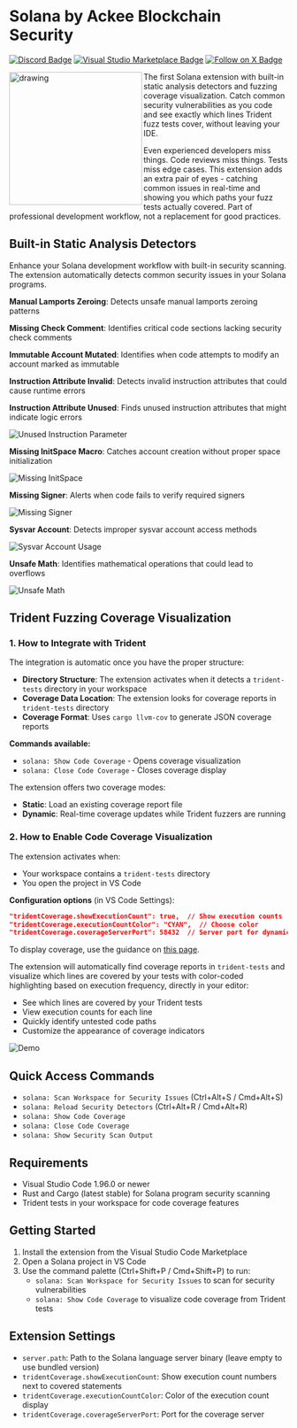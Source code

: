 # Solana by Ackee Blockchain Security

[![Discord Badge](https://img.shields.io/discord/867746290678104064?colorA=21262d&colorB=0000FF&style=flat)](https://discord.gg/x7qXXnGCsa)
[![Visual Studio Marketplace Badge](https://img.shields.io/visual-studio-marketplace/d/AckeeBlockchain.solana?colorA=21262d&colorB=0000FF&style=flat)](https://marketplace.visualstudio.com/items?itemName=AckeeBlockchain.solana)
[![Follow on X Badge](https://img.shields.io/badge/Follow%20on%20X-for%20release%20updates-0000FF?colorA=21262d&style=flat)](https://x.com/TridentSolana)

<img src="extension/assets/icon.png" align="left" alt="drawing" width="240" height="240"/>

The first Solana extension with built-in static analysis detectors and fuzzing coverage visualization. Catch common security vulnerabilities as you code and see exactly which lines Trident fuzz tests cover, without leaving your IDE.

Even experienced developers miss things. Code reviews miss things. Tests miss edge cases.
This extension adds an extra pair of eyes - catching common issues in real-time and showing you which paths your fuzz tests actually covered.
Part of professional development workflow, not a replacement for good practices.

## Built-in Static Analysis Detectors

Enhance your Solana development workflow with built-in security scanning. The extension automatically detects common security issues in your Solana programs.

**Manual Lamports Zeroing**: Detects unsafe manual lamports zeroing patterns

**Missing Check Comment**: Identifies critical code sections lacking security check comments

**Immutable Account Mutated**: Identifies when code attempts to modify an account marked as immutable

**Instruction Attribute Invalid**: Detects invalid instruction attributes that could cause runtime errors

**Instruction Attribute Unused**: Finds unused instruction attributes that might indicate logic errors

![Unused Instruction Parameter](extension/assets/unused_instruction_parameter.gif)

**Missing InitSpace Macro**: Catches account creation without proper space initialization

![Missing InitSpace](extension/assets/init_space_missing.gif)

**Missing Signer**: Alerts when code fails to verify required signers

![Missing Signer](extension/assets/missing_signer.gif)

**Sysvar Account**: Detects improper sysvar account access methods

![Sysvar Account Usage](extension/assets/sysvar_usage.gif)

**Unsafe Math**: Identifies mathematical operations that could lead to overflows

![Unsafe Math](extension/assets/uncheked_math.gif)

## Trident Fuzzing Coverage Visualization

### 1. How to Integrate with Trident

The integration is automatic once you have the proper structure:

- **Directory Structure**: The extension activates when it detects a `trident-tests` directory in your workspace
- **Coverage Data Location**: The extension looks for coverage reports in `trident-tests` directory
- **Coverage Format**: Uses `cargo llvm-cov` to generate JSON coverage reports

**Commands available:**

- `solana: Show Code Coverage` - Opens coverage visualization
- `solana: Close Code Coverage` - Closes coverage display

The extension offers two coverage modes:

- **Static**: Load an existing coverage report file
- **Dynamic**: Real-time coverage updates while Trident fuzzers are running

### 2. How to Enable Code Coverage Visualization

The extension activates when:

- Your workspace contains a `trident-tests` directory
- You open the project in VS Code

**Configuration options** (in VS Code Settings):

```json
"tridentCoverage.showExecutionCount": true,  // Show execution counts
"tridentCoverage.executionCountColor": "CYAN",  // Choose color
"tridentCoverage.coverageServerPort": 58432  // Server port for dynamic coverage
```

To display coverage, use the guidance on [this page](https://ackee.xyz/trident/docs/latest/trident-advanced/code-coverage/).

The extension will automatically find coverage reports in `trident-tests` and visualize which lines are covered by your tests with color-coded highlighting based on execution frequency, directly in your editor:

- See which lines are covered by your Trident tests
- View execution counts for each line
- Quickly identify untested code paths
- Customize the appearance of coverage indicators

![Demo](extension/assets/code-coverage.gif)

## Quick Access Commands

- `solana: Scan Workspace for Security Issues` (Ctrl+Alt+S / Cmd+Alt+S)
- `solana: Reload Security Detectors` (Ctrl+Alt+R / Cmd+Alt+R)
- `solana: Show Code Coverage`
- `solana: Close Code Coverage`
- `solana: Show Security Scan Output`

## Requirements

- Visual Studio Code 1.96.0 or newer
- Rust and Cargo (latest stable) for Solana program security scanning
- Trident tests in your workspace for code coverage features

## Getting Started

1. Install the extension from the Visual Studio Code Marketplace
2. Open a Solana project in VS Code
3. Use the command palette (Ctrl+Shift+P / Cmd+Shift+P) to run:
   - `solana: Scan Workspace for Security Issues` to scan for security vulnerabilities
   - `solana: Show Code Coverage` to visualize code coverage from Trident tests

## Extension Settings

- `server.path`: Path to the Solana language server binary (leave empty to use bundled version)
- `tridentCoverage.showExecutionCount`: Show execution count numbers next to covered statements
- `tridentCoverage.executionCountColor`: Color of the execution count display
- `tridentCoverage.coverageServerPort`: Port for the coverage server
